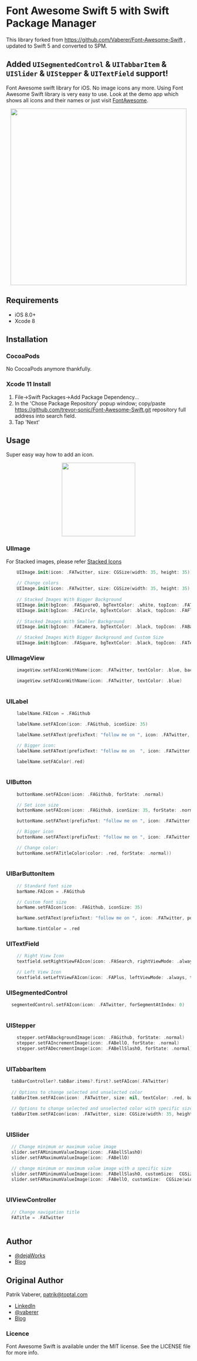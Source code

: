 # Font Awesome Swift 5 with Swift Package Manager
This library forked from https://github.com/Vaberer/Font-Awesome-Swift , updated to Swift 5 and converted to SPM.

## Added ```UISegmentedControl``` & ```UITabbarItem``` & ```UISlider``` & ```UIStepper``` & ```UITextField``` support!


Font Awesome swift library for iOS. No image icons any more. Using Font Awesome Swift library is very easy to use. Look at the demo app which shows all icons and their names or just visit [FontAwesome](http://fortawesome.github.io/Font-Awesome/icons/).


<p align="center">
  <img height="480" src="https://github.com/Vaberer/Font-Awesome-Swift/blob/master/resources/image1.png"/>
</p>

## Requirements

- iOS 8.0+
- Xcode 8

## Installation

### CocoaPods
No CocoaPods anymore thankfully.

### Xcode 11 Install

1. File->Swift Packages->Add Package Dependency...
2. In the 'Chose Package Repository' popup window; copy/paste https://github.com/trevor-sonic/Font-Awesome-Swift.git repository full address into search field.
3. Tap 'Next'

## Usage

Super easy way how to add an icon.
<p align="center">
  <img height="200" src="https://github.com/Vaberer/Font-Awesome-Swift/blob/master/resources/helper.png"/>
</p>


### UIImage
For Stacked images, please refer [Stacked Icons](http://fontawesome.io/examples/#stacked)
```Swift
    UIImage.init(icon: .FATwitter, size: CGSize(width: 35, height: 35))
    
    // Change colors
    UIImage.init(icon: .FATwitter, size: CGSize(width: 35, height: 35), textColor: .red, backgroundColor: .black)
    
    // Stacked Images With Bigger Background
    UIImage.init(bgIcon: .FASquareO, bgTextColor: .white, topIcon: .FATwitter, topTextColor: .white, bgLarge: true)
    UIImage.init(bgIcon: .FACircle, bgTextColor: .black, topIcon: .FAFlag, topTextColor: .white, bgLarge: true)
    
    // Stacked Images With Smaller Background
    UIImage.init(bgIcon: .FACamera, bgTextColor: .black, topIcon: .FABan, topTextColor: .red, bgLarge: false)

    // Stacked Images With Bigger Background and Custom Size
    UIImage.init(bgIcon: .FASquare, bgTextColor: .black, topIcon: .FATerminal, topTextColor: .white, bgLarge: true, size: CGSize(width: 50, height: 50))

```


### UIImageView
```Swift
    imageView.setFAIconWithName(icon: .FATwitter, textColor: .blue, backgroundColor: .gray)

    imageView.setFAIconWithName(icon: .FATwitter, textColor: .blue)
    
```


### UILabel
```Swift
    labelName.FAIcon = .FAGithub

    labelName.setFAIcon(icon: .FAGithub, iconSize: 35)

    labelName.setFAText(prefixText: "follow me on ", icon: .FATwitter, postfixText: ". Thanks!", size: 25)

    // Bigger icon:
    labelName.setFAText(prefixText: "follow me on  ", icon: .FATwitter, postfixText: ". Thanks!", size: 25, iconSize: 30)

    labelName.setFAColor(.red)
    
```


### UIButton
```Swift
    buttonName.setFAIcon(icon: .FAGithub, forState: .normal)

    // Set icon size
    buttonName.setFAIcon(icon: .FAGithub, iconSize: 35, forState: .normal)

    buttonName.setFAText(prefixText: "follow me on ", icon: .FATwitter, postfixText: ". Thanks!", size: 25, forState: .normal)

    // Bigger icon
    buttonName.setFAText(prefixText: "follow me on ", icon: .FATwitter, postfixText: ". Thanks!", size: 25, forState: .normal, iconSize: 30)

    // Change color:
    buttonName.setFATitleColor(color: .red, forState: .normal))
    
```


### UIBarButtonItem
```Swift
    // Standard font size
    barName.FAIcon = .FAGithub

    // Custom font size
    barName.setFAIcon(icon: .FAGithub, iconSize: 35)

    barName.setFAText(prefixText: "follow me on ", icon: .FATwitter, postfixText: ". Thanks!", size: 25)

    barName.tintColor = .red

```


### UITextField
```Swift
    // Right View Icon
    textfield.setRightViewFAIcon(icon: .FASearch, rightViewMode: .always, textColor: .red, backgroundColor: .clear, size: nil)

    // Left View Icon
    textfield.setLeftViewFAIcon(icon: .FAPlus, leftViewMode: .always, textColor: .red, backgroundColor: .clear, size: nil)

```


### UISegmentedControl
```Swift
  segmentedControl.setFAIcon(icon: .FATwitter, forSegmentAtIndex: 0)
  
```


### UIStepper
```Swift
    stepper.setFABackgroundImage(icon: .FAGithub, forState: .normal)
    stepper.setFAIncrementImage(icon: .FABellO, forState: .normal)
    stepper.setFADecrementImage(icon: .FABellSlashO, forState: .normal)
    

```


### UITabbarItem
```Swift
  tabBarController?.tabBar.items?.first?.setFAIcon(.FATwitter)
  
  // Options to change selected and unselected color
  tabBarItem.setFAIcon(icon: .FATwitter, size: nil, textColor: .red, backgroundColor: .black, selectedTextColor: .yellow, selectedBackgroundColor: .white)
  
  // Options to change selected and unselected color with specific size
  tabBarItem.setFAIcon(icon: .FATwitter, size: CGSize(width: 35, height: 35), textColor: .red, backgroundColor: .black, selectedTextColor: .yellow, selectedBackgroundColor: .white)
  
```


### UISlider
```Swift
  // Change minimum or maximum value image
  slider.setFAMinimumValueImage(icon: .FABellSlashO)
  slider.setFAMaximumValueImage(icon: .FABellO)

  // change minimum or maximum value image with a specific size
  slider.setFAMinimumValueImage(icon: .FABellSlashO, customSize:  CGSize(width: 35, height: 35))
  slider.setFAMaximumValueImage(icon: .FABellO, customSize:  CGSize(width: 35, height: 35))
  
```


### UIViewController
```Swift
  // Change navigation title
  FATitle = .FATwitter
  
```

## Author 

- [@dejaWorks](https://twitter.com/dejaworks)
- [Blog](http://lab.dejaworks.com)

## Original Author 

Patrik Vaberer, patrik@toptal.com

- [LinkedIn](https://www.linkedin.com/in/vaberer)
- [@vaberer](https://twitter.com/vaberer)
- [Blog](http://vaberer.com)

### Licence

Font Awesome Swift is available under the MIT license. See the LICENSE file for more info.
